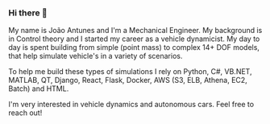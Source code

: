### Hi there 👋

My name is João Antunes and I'm a Mechanical Engineer. My background is in Control theory and I started my career as a vehicle dynamicist. My day to day is spent building from simple (point mass) to complex 14+ DOF models, that help simulate vehicle's in a variety of scenarios.

To help me build these types of simulations I rely on Python, C#, VB.NET, MATLAB, QT, Django, React, Flask, Docker, AWS (S3, ELB, Athena, EC2, Batch) and HTML.

I'm very interested in vehicle dynamics and autonomous cars. Feel free to reach out!
